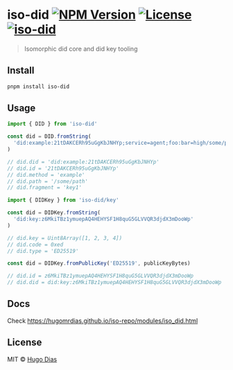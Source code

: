 # iso-did [![NPM Version](https://img.shields.io/npm/v/iso-did.svg)](https://www.npmjs.com/package/iso-did) [![License](https://img.shields.io/npm/l/iso-did.svg)](https://github.com/hugomrdias/iso-repo/blob/main/license) [![iso-did](https://github.com/hugomrdias/iso-repo/actions/workflows/iso-did.yml/badge.svg)](https://github.com/hugomrdias/iso-repo/actions/workflows/iso-did.yml)

> Isomorphic did core and did key tooling

## Install

```bash
pnpm install iso-did
```

## Usage

```js
import { DID } from 'iso-did'

const did = DID.fromString(
  'did:example:21tDAKCERh95uGgKbJNHYp;service=agent;foo:bar=high/some/path?foo=bar#key1'
)

// did.did = 'did:example:21tDAKCERh95uGgKbJNHYp'
// did.id = '21tDAKCERh95uGgKbJNHYp'
// did.method = 'example'
// did.path = '/some/path'
// did.fragment = 'key1'
```

```js
import { DIDKey } from 'iso-did/key'

const did = DIDKey.fromString(
  'did:key:z6MkiTBz1ymuepAQ4HEHYSF1H8quG5GLVVQR3djdX3mDooWp'
)

// did.key = Uint8Array([1, 2, 3, 4])
// did.code = 0xed
// did.type = 'ED25519'

const did = DIDKey.fromPublicKey('ED25519', publicKeyBytes)

// did.id = z6MkiTBz1ymuepAQ4HEHYSF1H8quG5GLVVQR3djdX3mDooWp
// did.did = did:key:z6MkiTBz1ymuepAQ4HEHYSF1H8quG5GLVVQR3djdX3mDooWp
```

## Docs

Check <https://hugomrdias.github.io/iso-repo/modules/iso_did.html>

## License

MIT © [Hugo Dias](http://hugodias.me)
